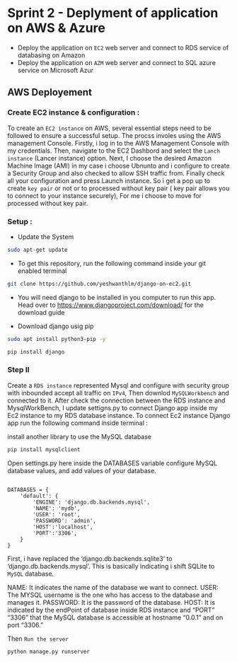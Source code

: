 # Sprint 2 - Deplyment of application on AWS & Azure 

* Deploy the application on `EC2` web server and connect to RDS service of databasing on Amazon 
* Deploy the application on `AZM` web server and connect to SQL azure service on Microsoft Azur 


## AWS Deployement 

### Create EC2 instance & configuration : 

To create an `EC2 instance` on AWS, several essential steps need to be followed to ensure a successful setup. 
The procss involes using the AWS management Console. Firstly, i log in to the AWS Management Console with my credentials. Then, navigate to the EC2
Dashbord and select the `Lanch instance` (Lancer instance) option. Next, I choose the desired Amazon Machine Image (AMI) in my case i choose Ubnunto
and i configure to create a Security Group and also checked to allow SSH traffic from. Finally check all your configuration and press Launch instance. So i get a pop up to create `key pair` or not or to processed without key pair ( key pair allows you to connect to your instance securely), For me i choose to move for processed without key pair.

### Setup :

* Update the System

``` bash
sudo apt-get update

```

   
* To get this repository, run the following command inside your git enabled terminal

 ``` bash
git clone https://github.com/yeshwanthlm/django-on-ec2.git

```  

* You will need django to be installed in you computer to run this app. Head over to https://www.djangoproject.com/download/ for the download guide

* Download django usig pip


 ``` bash
sudo apt install python3-pip -y
```
 ``` bash
pip install django
```


### Step II

Create a `RDS instance` represented Mysql and configure with security group with inbounded accept all traffic on `IPv4`, Then downlod `MySQLWorkbench` and connected to it.
After check the connection between the RDS instance and MysqlWorkBench, I update settigns.py to connect Django app inside my Ec2 instance to my RDS database instance.
To connect Ec2 instance Django app run the following command inside terminal : 

install another library to use the MySQL database

``` bash
pip install mysqlclient
```
Open settings.py here inside the DATABASES variable configure MySQL database values, and add values of your database.

``` pyhton

DATABASES = {
    'default': {
        'ENGINE': 'django.db.backends.mysql',
        'NAME': 'mydb',
        'USER': 'root',
        'PASSWORD': 'admin',
        'HOST':'localhost',
        'PORT':'3306',
    }
}
```

First, i have replaced the ‘django.db.backends.sqlite3’ to ‘django.db.backends.mysql’. This is basically indicating i shift SQLite to `MySQL` database.

NAME: It indicates the name of the database we want to connect.
USER: The MYSQL username is the one who has access to the database and manages it.
PASSWORD: It is the password of the database. 
HOST: It is indicated by the endPoint of database inside RDS instance and “PORT” “3306” that the MySQL database is accessible at hostname “0.0.1” and on port “3306.”


Then `Run the server`

``` python
python manage.py runserver

```














